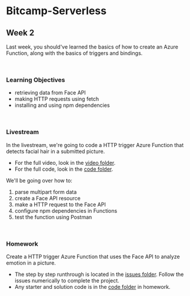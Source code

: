 # Bitcamp-Serverless
## Week 2
Last week, you should've learned the basics of how to create an Azure Function, along with the basics of triggers and bindings.

<br />

### Learning Objectives
- retrieving data from Face API
- making HTTP requests using fetch
- installing and using npm dependencies

<br />

### Livestream
In the livestream, we're going to code a HTTP trigger Azure Function that detects facial hair in a submitted picture. 
- For the full video, look in the [video folder](livestream/videos). 
- For the full code, look in the [code folder](livestream/code).

We'll be going over how to:
1. parse multipart form data
2. create a Face API resource
3. make a HTTP request to the Face API
4. configure npm dependencies in Functions
5. test the function using Postman


<br />


### Homework
Create a HTTP trigger Azure Function that uses the Face API to analyze emotion in a picture. 
- The step by step runthrough is located in the [issues folder](homework/issues). Follow the issues numerically to complete the project. 
- Any starter and solution code is in the [code folder](homework/code) in homework.
